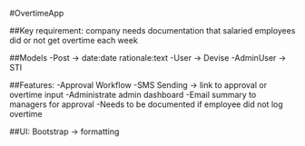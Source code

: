 #OvertimeApp

##Key requirement: company needs documentation that salaried employees did or not get overtime each week

##Models
-Post -> date:date	rationale:text
-User -> Devise
-AdminUser -> STI

##Features:
-Approval Workflow
-SMS Sending -> link to approval or overtime input
-Administrate admin dashboard
-Email summary to managers for approval
-Needs to be documented if employee did not log overtime

##UI:
Bootstrap -> formatting